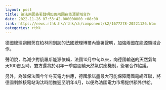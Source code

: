 ```yaml
---
layout: post
title: 德法兩國簽署聲明加強兩國在能源領域合作
date: 2022-11-26 07:53:42.000000000 +08:00
link: https://news.rthk.hk/rthk/ch/component/k2/1677278-20221126.htm
categories: rthk
---
```


德國總理朔爾茨在柏林同到訪的法國總理博爾內簽署聲明，加強兩國在能源領域合作。

聲明說，為減少對俄羅斯能源依賴，法國10月中旬以來，向德國輸送的天然氣每天100吉瓦時，雙方還將於明年一季度圍繞天然氣供應機制，簽署合作協議。

另外，為確保法國今年冬天電力供應，德國承諾盡最大可能保障兩國電網互聯，將德國剩餘核電站淘汰時間推遲至明年4月，以便為法國電力市場提供額外供給。
